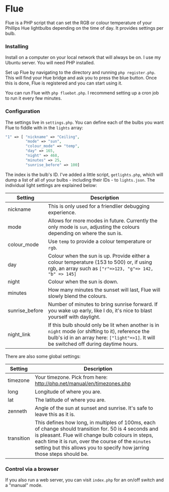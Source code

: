 # Flue

Flue is a PHP script that can set the RGB or colour temperature of your Phillips Hue lightbulbs depending on the time of day. It provides settings per bulb.

### Installing

Install on a computer on your local network that will always be on. I use my Ubuntu server. You will need PHP installed.

Set up Flue by navigating to the directory and running `php register.php`. This will find your Hue bridge and ask you to press the blue button. Once this is done,
Flue is registered and you can start using it.

You can run Flue with `php fluebot.php`. I recommend setting up a cron job to run it every few minutes.

### Configuration

The settings live in `settings.php`. You can define each of the bulbs you want Flue to fiddle with in the `lights` array:

```php
"1" => [ "nickname" => "Ceiling",
         "mode" => "sun",
         "colour_mode" => "temp",
         "day" => 165,
         "night" => 468,
         "minutes" => 25,
         "sunrise_before" => 100]
```

The index is the bulb's ID. I've added a little script, `getlights.php`, which will dump a list of all of your bulbs - including their IDs - to `lights.json`. The individual light settings
are explained below:

| Setting        | Description                                                                                                                                        |
|----------------|----------------------------------------------------------------------------------------------------------------------------------------------------|
| nickname       | This is only used for a friendlier debugging experience.                                                                                           |
| mode           | Allows for more modes in future. Currently the only mode is `sun`, adjusting the colours depending on where the sun is.                            |
| colour_mode    | Use `temp` to provide a colour temperature or `rgb`.                                                                                               |
| day            | Colour when the sun is up. Provide either a colour temperature (153 to 500) or, if using rgb, an array such as `["r"=>123, "g"=> 142, "b" => 145]` |
| night          | Colour when the sun is down.                                                                                                                       |
| minutes        | How many minutes the sunset will last, Flue will slowly blend the colours.                                                                         |
| sunrise_before | Number of minutes to bring sunrise forward. If you wake up early, like I do, it's nice to blast yourself with daylight.                            |
| night_link     | If this bulb should only be lit when another is in `night` mode (or shifting to it), reference the bulb's id in an array here: `["light"=>1]`. It will be switched off during daytime hours.     |

There are also some global settings:

| Setting    | Description                                                                                                                                                                                                                      |
|------------|----------------------------------------------------------------------------------------------------------------------------------------------------------------------------------------------------------------------------------|
| timezone   | Your timezone. Pick from here: http://php.net/manual/en/timezones.php                                                                                                                                                            |
| long       | Longitude of where you are.                                                                                                                                                                                                      |
| lat        | The latitude of where you are.                                                                                                                                                                                                   |
| zenneth    | Angle of the sun at sunset and sunrise. It's safe to leave this as it is.                                                                                                                                                        |
| transition | This defines how long, in multiples of 100ms, each of change should transition for. 50 is 4 seconds and is pleasant. Flue will change bulb colours in steps, each time it is run, over the course of the `minutes` setting but this allows you to specify how jarring those steps should be. |

### Control via a browser

If you also run a web server, you can visit `index.php` for an on/off switch and a "manual" mode.
